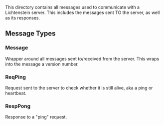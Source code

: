 This directory contains all messages used to communicate with a Lichtenstein server. This includes the messages sent TO the server, as well as its responses.

## Message Types
### Message
Wrapper around all messages sent to/received from the server. This wraps into the message a version number.

### ReqPing
Request sent to the server to check whether it is still alive, aka a ping or heartbeat.
### RespPong
Response to a "ping" request.